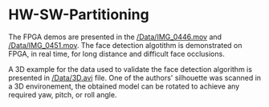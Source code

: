 # HW-SW-Partitioning
The FPGA demos are presented in the [/Data/IMG_0446.mov](https://github.com/corneliuzaharia/HW-SW-Partitioning/blob/v1/Data/IMG_0446.MOV) and [/Data/IMG_0451.mov](https://github.com/corneliuzaharia/HW-SW-Partitioning/blob/v1/Data/IMG_0451.MOV). The face detection algotithm is demonstrated on FPGA, in real time, for long distance and difficult face occlusions.

A 3D example for the data used to validate the face detection algorithm is presented in [/Data/3D.avi](https://github.com/corneliuzaharia/HW-SW-Partitioning/blob/v1/Data/3D.avi) file.
One of the authors' silhouette was scanned in a 3D environement, the obtained model can be rotated to achieve any required yaw, pitch, or roll angle.
